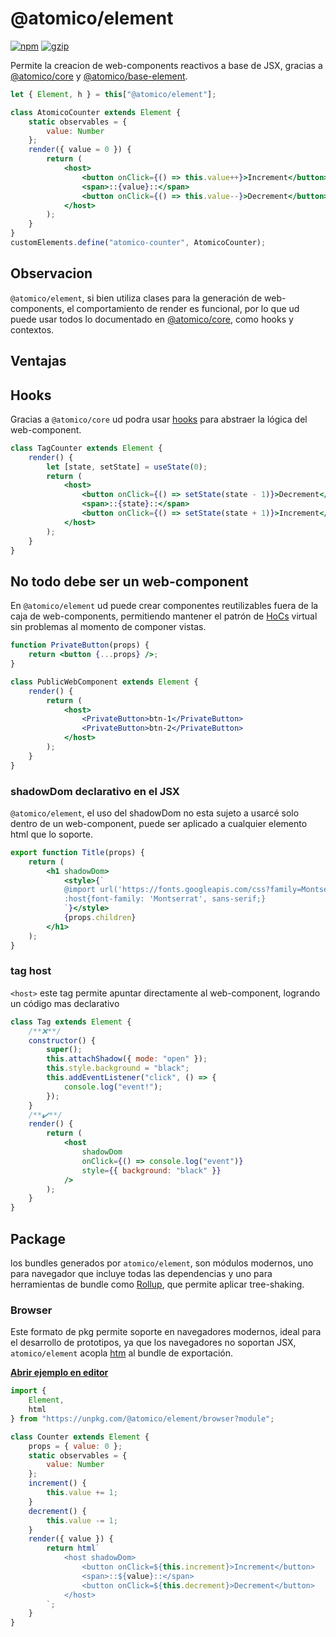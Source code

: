# @atomico/element

[![npm](https://badgen.net/npm/v/@atomico/element)](http://npmjs.com/@atomico/element)
[![gzip](https://badgen.net/bundlephobia/minzip/@atomico/element)](https://bundlephobia.com/result?p=@atomico/element)

Permite la creacion de web-components reactivos a base de JSX, gracias a [@atomico/core](https://github.com/atomicojs/core) y [@atomico/base-element](https://github.com/atomicojs/base-element).

```jsx
let { Element, h } = this["@atomico/element"];

class AtomicoCounter extends Element {
	static observables = {
		value: Number
	};
	render({ value = 0 }) {
		return (
			<host>
				<button onClick={() => this.value++}>Increment</button>
				<span>::{value}::</span>
				<button onClick={() => this.value--}>Decrement</button>
			</host>
		);
	}
}
customElements.define("atomico-counter", AtomicoCounter);
```

## Observacion

`@atomico/element`, si bien utiliza clases para la generación de web-components, el comportamiento de render es funcional, por lo que ud puede usar todos lo documentado en [@atomico/core](https://github.com/atomicojs/core), como hooks y contextos.

## Ventajas

## Hooks

Gracias a `@atomico/core` ud podra usar [hooks](https://github.com/atomicojs/core#hooks) para abstraer la lógica del web-component.

```jsx
class TagCounter extends Element {
	render() {
		let [state, setState] = useState(0);
		return (
			<host>
				<button onClick={() => setState(state - 1)}>Decrement</button>
				<span>::{state}::</span>
				<button onClick={() => setState(state + 1)}>Increment</button>
			</host>
		);
	}
}
```

## No todo debe ser un web-component

En `@atomico/element` ud puede crear componentes reutilizables fuera de la caja de web-components, permitiendo mantener el patrón de [HoCs](https://reactjs.org/docs/higher-order-components.html) virtual sin problemas al momento de componer vistas.

```jsx
function PrivateButton(props) {
	return <button {...props} />;
}

class PublicWebComponent extends Element {
	render() {
		return (
			<host>
				<PrivateButton>btn-1</PrivateButton>
				<PrivateButton>btn-2</PrivateButton>
			</host>
		);
	}
}
```

### shadowDom declarativo en el JSX

`@atomico/element`, el uso del shadowDom no esta sujeto a usarcé solo dentro de un web-component, puede ser aplicado a cualquier elemento html que lo soporte.

```jsx
export function Title(props) {
	return (
		<h1 shadowDom>
			<style>{`
			@import url('https://fonts.googleapis.com/css?family=Montserrat');
			:host{font-family: 'Montserrat', sans-serif;}
			`}</style>
			{props.children}
		</h1>
	);
}
```

### tag host

`<host>` este tag permite apuntar directamente al web-component, logrando un código mas declarativo

```jsx
class Tag extends Element {
	/**❌**/
	constructor() {
		super();
		this.attachShadow({ mode: "open" });
		this.style.background = "black";
		this.addEventListener("click", () => {
			console.log("event!");
		});
	}
	/**✔️**/
	render() {
		return (
			<host
				shadowDom
				onClick={() => console.log("event")}
				style={{ background: "black" }}
			/>
		);
	}
}
```

## Package

los bundles generados por `atomico/element`, son módulos modernos, uno para navegador que incluye todas las dependencias y uno para herramientas de bundle como [Rollup](https://rollupjs.org), que permite aplicar tree-shaking.

### Browser

Este formato de pkg permite soporte en navegadores modernos, ideal para el desarrollo de prototipos, ya que los navegadores no soportan JSX, `atomico/element` acopla [htm](https://github.com/developit/htm) al bundle de exportación.

[**Abrir ejemplo en editor**](https://stackblitz.com/edit/atomico-element?file=index.js)

```js
import {
	Element,
	html
} from "https://unpkg.com/@atomico/element/browser?module";

class Counter extends Element {
	props = { value: 0 };
	static observables = {
		value: Number
	};
	increment() {
		this.value += 1;
	}
	decrement() {
		this.value -= 1;
	}
	render({ value }) {
		return html`
			<host shadowDom>
				<button onClick=${this.increment}>Increment</button>
				<span>::${value}::</span>
				<button onClick=${this.decrement}>Decrement</button>
			</host>
		`;
	}
}
```
